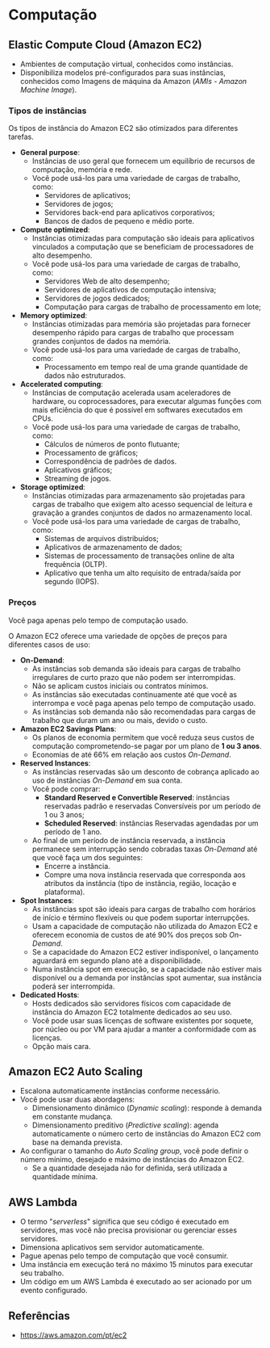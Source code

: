 # Computação

## Elastic Compute Cloud (Amazon EC2)

- Ambientes de computação virtual, conhecidos como instâncias.
- Disponibiliza modelos pré-configurados para suas instâncias, conhecidos como Imagens de máquina da Amazon (*AMIs - Amazon Machine Image*).

### Tipos de instâncias

Os tipos de instância do Amazon EC2 são otimizados para diferentes tarefas.

- **General purpose**:
    - Instâncias de uso geral que fornecem um equilíbrio de recursos de computação, memória e rede.
    - Você pode usá-los para uma variedade de cargas de trabalho, como:
        - Servidores de aplicativos;
        - Servidores de jogos;
        - Servidores back-end para aplicativos corporativos;
        - Bancos de dados de pequeno e médio porte.
- **Compute optimized**:
    - Instâncias otimizadas para computação são ideais para aplicativos vinculados a computação que se beneficiam de processadores de alto desempenho.
    - Você pode usá-los para uma variedade de cargas de trabalho, como:
        - Servidores Web de alto desempenho;
        - Servidores de aplicativos de computação intensiva;
        - Servidores de jogos dedicados;
        - Computação para cargas de trabalho de processamento em lote;
- **Memory optimized**:
    - Instâncias otimizadas para memória são projetadas para fornecer desempenho rápido para cargas de trabalho que processam grandes conjuntos de dados na memória.
    - Você pode usá-los para uma variedade de cargas de trabalho, como:
        - Processamento em tempo real de uma grande quantidade de dados não estruturados.
- **Accelerated computing**:
    - Instâncias de computação acelerada usam aceleradores de hardware, ou coprocessadores, para executar algumas funções com mais eficiência do que é possível em softwares executados em CPUs.
    - Você pode usá-los para uma variedade de cargas de trabalho, como:
        - Cálculos de números de ponto flutuante;
        - Processamento de gráficos;
        - Correspondência de padrões de dados.
        - Aplicativos gráficos;
        - Streaming de jogos.
- **Storage optimized**:
    - Instâncias otimizadas para armazenamento são projetadas para cargas de trabalho que exigem alto acesso sequencial de leitura e gravação a grandes conjuntos de dados no armazenamento local.
    - Você pode usá-los para uma variedade de cargas de trabalho, como:
        - Sistemas de arquivos distribuídos;
        - Aplicativos de armazenamento de dados;
        - Sistemas de processamento de transações online de alta frequência (OLTP).
        - Aplicativo que tenha um alto requisito de entrada/saída por segundo (IOPS).

### Preços

Você paga apenas pelo tempo de computação usado.

O Amazon EC2 oferece uma variedade de opções de preços para diferentes casos de uso:

- **On-Demand**:
    - As instâncias sob demanda são ideais para cargas de trabalho irregulares de curto prazo que não podem ser interrompidas.
    - Não se aplicam custos iniciais ou contratos mínimos.
    - As instâncias são executadas continuamente até que você as interrompa e você paga apenas pelo tempo de computação usado.
    - As instâncias sob demanda não são recomendadas para cargas de trabalho que duram um ano ou mais, devido o custo.
- **Amazon EC2 Savings Plans**:
    - Os planos de economia permitem que você reduza seus custos de computação comprometendo-se pagar por um plano de **1 ou 3 anos**.
    - Economias de até 66% em relação aos custos *On-Demand*.
- **Reserved Instances**:
    - As instâncias reservadas são um desconto de cobrança aplicado ao uso de instâncias *On-Demand* em sua conta.
    - Você pode comprar:
        - **Standard Reserved e Convertible Reserved**: instâncias reservadas padrão e reservadas Conversíveis por um período de 1 ou 3 anos;
        - **Scheduled Reserved**: instâncias Reservadas agendadas por um período de 1 ano.
    - Ao final de um período de instância reservada, a instância permanece sem interrupção sendo cobradas taxas *On-Demand* até que você faça um dos seguintes:
        - Encerre a instância.
        - Compre uma nova instância reservada que corresponda aos atributos da instância (tipo de instância, região, locação e plataforma).
- **Spot Instances**:
    - As instâncias spot são ideais para cargas de trabalho com horários de início e término flexíveis ou que podem suportar interrupções.
    - Usam a capacidade de computação não utilizada do Amazon EC2 e oferecem economia de custos de até 90% dos preços sob *On-Demand*.
    - Se a capacidade do Amazon EC2 estiver indisponível, o lançamento aguardará em segundo plano até a disponibilidade.
    - Numa instância spot em execução, se a capacidade não estiver mais disponível ou a demanda por instâncias spot aumentar, sua instância poderá ser interrompida.
- **Dedicated Hosts**:
    - Hosts dedicados são servidores físicos com capacidade de instância do Amazon EC2 totalmente dedicados ao seu uso.
    - Você pode usar suas licenças de software existentes por soquete, por núcleo ou por VM para ajudar a manter a conformidade com as licenças.
    - Opção mais cara.

## Amazon EC2 Auto Scaling

- Escalona automaticamente instâncias conforme necessário.
- Você pode usar duas abordagens:
    - Dimensionamento dinâmico (*Dynamic scaling*): responde à demanda em constante mudança.
    - Dimensionamento preditivo (*Predictive scaling*): agenda automaticamente o número certo de instâncias do Amazon EC2 com base na demanda prevista.
- Ao configurar o tamanho do *Auto Scaling group*, você pode definir o número mínimo, desejado e máximo de instâncias do Amazon EC2.
    - Se a quantidade desejada não for definida, será utilizada a quantidade mínima.

## AWS Lambda

- O termo "*serverless*" significa que seu código é executado em servidores, mas você não precisa provisionar ou gerenciar esses servidores.
- Dimensiona aplicativos sem servidor automaticamente.
- Pague apenas pelo tempo de computação que você consumir.
- Uma instância em execução terá no máximo 15 minutos para executar seu trabalho.
- Um código em um AWS Lambda é executado ao ser acionado por um evento configurado.

## Referências

- <https://aws.amazon.com/pt/ec2>
